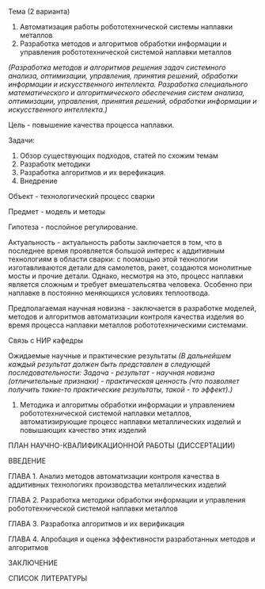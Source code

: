 Тема (2 варианта)
1) Автоматизация работы робототехнической системы наплавки металлов
2) Разработка методов и алгоритмов обработки информации и управления робототехнической системой наплавки металлов

*(Разработка методов и алгоритмов решения задач системного анализа, оптимизации, управления, принятия решений, обработки информации и искусственного интеллекта.
Разработка специального математического и алгоритмического обеспечения систем анализа, оптимизации, управления, принятия решений,   обработки информации и искусственного интеллекта.)*

Цель - повышение качества процесса наплавки.

Задачи:
1) Обзор существующих подходов, статей по схожим темам
2) Разработк методики
3) Разработка алгоритмов и их верефикация.
4) Внедрение



Объект - технологический процесс сварки

Предмет - модель и методы

Гипотеза - послойное регулирование.



Актуальность - актуальность работы заключается в том, что в последнее время проявляется большой интерес к аддитивным технологиям в области сварки: с поомощью этой технологии изготавливаются детали для самолетов, ракет, создаются монолитные мосты и прочие детали. Однако, несмотря на это, процесс наплавки является сложным и требует вмешательсятва человека. Особенно при наплавке в постоянно меняющихся условиях теплоотвода. 


Предполагаемая научная новизна - заключается в разработке моделей, методов и алгоритмов автоматизации контроля качества изделия во время процесса наплавки металлов робототехническими системами.


Связь с НИР кафедры


Ожидаемые научные и практические результаты
*(В дальнейшем каждый результат должен быть представлен в следующей последовательности:
Задача - результат - научная новизна (отличительные признаки) - практическая ценность (что позволяет получить такие-то практические результаты, такой - то эффект).)*
1. Методика и алгоритмы обработки информации и управлением робототехнической системой наплавки металлов, автоматизирующие процесс наплавки металлических изделий и повышающих качество этих изделий




ПЛАН НАУЧНО-КВАЛИФИКАЦИОННОЙ РАБОТЫ (ДИССЕРТАЦИИ)

ВВЕДЕНИЕ

ГЛАВА 1. Анализ методов автоматизации контроля качества в аддитивных технологиях производства металлических изделий

ГЛАВА 2. Разработка методики обработки информации и управления робототехнической системой наплавки металлов

ГЛАВА 3. Разработка алгоритмов и их верификация

ГЛАВА 4. Апробация и оценка эффективности разработанных методов и алгоритмов

ЗАКЛЮЧЕНИЕ

СПИСОК ЛИТЕРАТУРЫ










